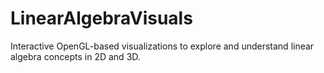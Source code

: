 # LinearAlgebraVisuals
 Interactive OpenGL-based visualizations to explore and understand linear algebra concepts in 2D and 3D.
